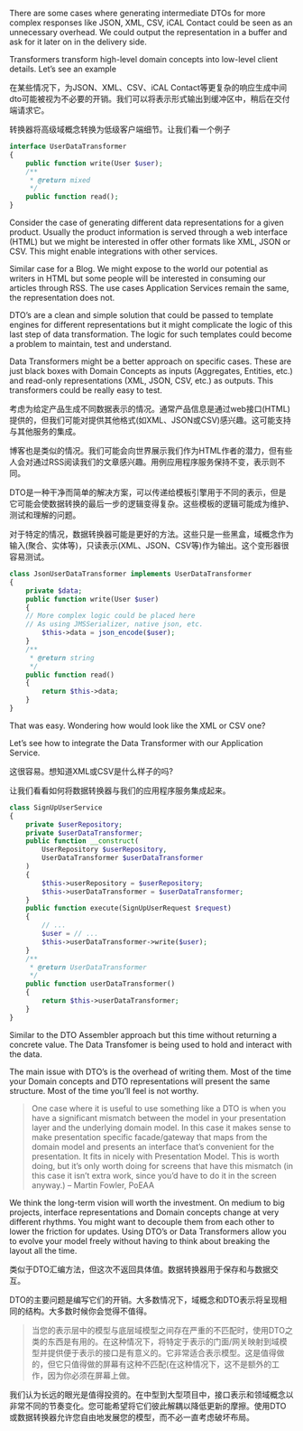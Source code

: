 There are some cases where generating intermediate DTOs for more complex responses like JSON, XML, CSV, iCAL Contact could be seen as an unnecessary overhead. We could output the representation in a buffer and ask for it later on in the delivery side.

Transformers transform high-level domain concepts into low-level client details. Let’s see an example

在某些情况下，为JSON、XML、CSV、iCAL Contact等更复杂的响应生成中间dto可能被视为不必要的开销。我们可以将表示形式输出到缓冲区中，稍后在交付端请求它。



转换器将高级域概念转换为低级客户端细节。让我们看一个例子

```php
interface UserDataTransformer
{
    public function write(User $user);
    /**
     * @return mixed
     */
    public function read();
}
```

Consider the case of generating different data representations for a given product. Usually the product information is served through a web interface \(HTML\) but we might be interested in offer other formats like XML, JSON or CSV. This might enable integrations with other services.

Similar case for a Blog. We might expose to the world our potential as writers in HTML but some people will be interested in consuming our articles through RSS. The use cases Application Services remain the same, the representation does not.

DTO’s are a clean and simple solution that could be passed to template engines for different representations but it might complicate the logic of this last step of data transformation. The logic for such templates could become a problem to maintain, test and understand.

Data Transformers might be a better approach on specific cases. These are just black boxes with Domain Concepts as inputs \(Aggregates, Entities, etc.\) and read-only representations \(XML, JSON, CSV, etc.\) as outputs. This transformers could be really easy to test.

考虑为给定产品生成不同数据表示的情况。通常产品信息是通过web接口\(HTML\)提供的，但我们可能对提供其他格式\(如XML、JSON或CSV\)感兴趣。这可能支持与其他服务的集成。



博客也是类似的情况。我们可能会向世界展示我们作为HTML作者的潜力，但有些人会对通过RSS阅读我们的文章感兴趣。用例应用程序服务保持不变，表示则不同。



DTO是一种干净而简单的解决方案，可以传递给模板引擎用于不同的表示，但是它可能会使数据转换的最后一步的逻辑变得复杂。这些模板的逻辑可能成为维护、测试和理解的问题。



对于特定的情况，数据转换器可能是更好的方法。这些只是一些黑盒，域概念作为输入\(聚合、实体等\)，只读表示\(XML、JSON、CSV等\)作为输出。这个变形器很容易测试。

```php
class JsonUserDataTransformer implements UserDataTransformer
{
    private $data;
    public function write(User $user)
    {
    // More complex logic could be placed here
    // As using JMSSerializer, native json, etc.
        $this->data = json_encode($user);
    }
    /**
     * @return string
     */
    public function read()
    {
        return $this->data;
    }
}
```

That was easy. Wondering how would look like the XML or CSV one?

Let’s see how to integrate the Data Transformer with our Application Service.

这很容易。想知道XML或CSV是什么样子的吗?



让我们看看如何将数据转换器与我们的应用程序服务集成起来。

```php
class SignUpUserService
{
    private $userRepository;
    private $userDataTransformer;
    public function __construct(
        UserRepository $userRepository,
        UserDataTransformer $userDataTransformer
    )
    {
        $this->userRepository = $userRepository;
        $this->userDataTransformer = $userDataTransformer;
    }
    public function execute(SignUpUserRequest $request)
    {
        // ...
        $user = // ...
        $this->userDataTransformer->write($user);
    }
    /**
     * @return UserDataTransformer
     */
    public function userDataTransformer()
    {
        return $this->userDataTransformer;
    }
}
```

Similar to the DTO Assembler approach but this time without returning a concrete value. The Data Transfomer is being used to hold and interact with the data.

The main issue with DTO’s is the overhead of writing them. Most of the time your Domain concepts and DTO representations will present the same structure. Most of the time you’ll feel is not worthy.

> One case where it is useful to use something like a DTO is when you have a significant mismatch between the model in your presentation layer  and  the  underlying  domain model. In this case it makes sense to make presentation specific facade/gateway that maps from the domain model and presents an interface that’s convenient for the presentation. It fits in nicely with Presentation Model. This is worth doing, but it’s only worth doing for screens that have this mismatch \(in this case it isn’t extra work, since you’d have to do it in the screen anyway.\) – Martin Fowler, PoEAA

We think the long-term vision will worth the investment. On medium to big projects, interface representations and Domain concepts change at very different rhythms. You might want to decouple them from each other to lower the friction for updates. Using DTO’s or Data Transformers allow you to evolve your model freely without having to think about breaking the layout all the time.

类似于DTO汇编方法，但这次不返回具体值。数据转换器用于保存和与数据交互。



DTO的主要问题是编写它们的开销。大多数情况下，域概念和DTO表示将呈现相同的结构。大多数时候你会觉得不值得。



> 当您的表示层中的模型与底层域模型之间存在严重的不匹配时，使用DTO之类的东西是有用的。在这种情况下，将特定于表示的门面/网关映射到域模型并提供便于表示的接口是有意义的。它非常适合表示模型。这是值得做的，但它只值得做的屏幕有这种不匹配\(在这种情况下，这不是额外的工作，因为你必须在屏幕上做。

我们认为长远的眼光是值得投资的。在中型到大型项目中，接口表示和领域概念以非常不同的节奏变化。您可能希望将它们彼此解耦以降低更新的摩擦。使用DTO或数据转换器允许您自由地发展您的模型，而不必一直考虑破坏布局。

